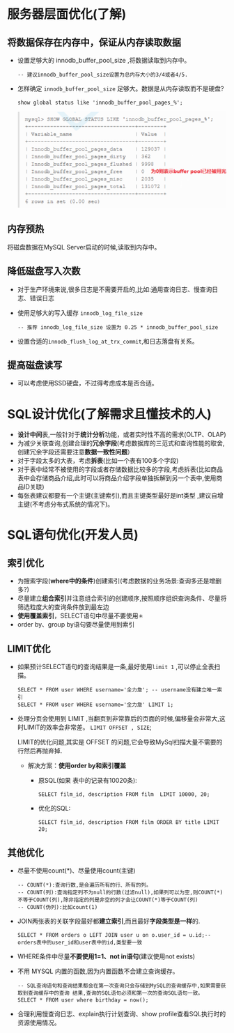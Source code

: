 # 服务器层面优化(了解)

## 将数据保存在内存中，保证从内存读取数据

* 设置足够大的 innodb_buffer_pool_size ,将数据读取到内存中。

  ```mysql
  -- 建议innodb_buffer_pool_size设置为总内存大小的3/4或者4/5.
  ```

* 怎样确定 `innodb_buffer_pool_size` 足够大。数据是从内存读取而不是硬盘?

  ```mysql
  show global status like 'innodb_buffer_pool_pages_%';
  ```

  ![image-20191029190818671](../assets-images/image-20191029190818671.png)

## 内存预热

将磁盘数据在MySQL Server启动的时候,读取到内存中。

## 降低磁盘写入次数

* 对于生产环境来说,很多日志是不需要开启的,比如:通用查询日志、慢查询日志、错误日志

* 使用足够大的写入缓存 `innodb_log_file_size`

  ```mysql
  -- 推荐 innodb_log_file_size 设置为 0.25 * innodb_buffer_pool_size
  ```

* 设置合适的`innodb_flush_log_at_trx_commit`,和日志落盘有关系。

## 提高磁盘读写

* 可以考虑使用SSD硬盘，不过得考虑成本是否合适。

# SQL设计优化(了解需求且懂技术的人)

* **设计中间**表,一般针对于**统计分析**功能，或者实时性不高的需求(OLTP、OLAP)
* 为减少关联查询,创建合理的**冗余字段**(考虑数据库的三范式和查询性能的取舍,创建冗余字段还需要注意**数据一致性问题**）
* 对于字段太多的大表，考虑**拆表**(比如一个表有100多个字段) 
* 对于表中经常不被使用的字段或者存储数据比较多的字段,考虑拆表(比如商品表中会存储商品介绍,此时可以将商品介绍字段单独拆解到另一个表中,使用商品ID关联) 
* 每张表建议都要有一个主键(主键索引),而且主键类型最好是int类型 ,建议自增主键(不考虑分布式系统的情况下)。 

# SQL语句优化(开发人员)

## 索引优化

* 为搜索字段(**where中的条件**)创建索引(考虑数据的业务场景:查询多还是增删多?)
* 尽量建立**组合索引**并注意组合索引的创建顺序,按照顺序组织查询条件、尽量将筛选粒度大的查询条件放到最左边
* **使用覆盖索引**，SELECT语句中尽量不要使用`＊`
* order by、group by语句要尽量使用到索引 

## LIMIT优化

* 如果预计SELECT语句的查询结果是一条,最好使用`limit 1` ,可以停止全表扫描。

  ```mysql
  SELECT * FROM user WHERE username='全力詹'; -- username没有建立唯一索引 
  SELECT * FROM user WHERE username='全力詹' LIMIT 1;
  ```

* 处理分页会使用到 LIMIT ,当翻页到非常靠后的页面的时候,偏移量会非常大,这时LIMIT的效率会非常差。 `LIMIT OFFSET , SIZE`; 

  LIMIT的优化问题,其实是 OFFSET 的问题,它会导致MySql扫描大量不需要的行然后再抛弃掉.

  * 解决方案：**使用order by和索引覆盖**

    * 原SQL(如果 表中的记录有10020条):

      ```mysql
      SELECT film_id, description FROM film  LIMIT 10000, 20;
      ```

    * 优化的SQL:

      ```mysql
      SELECT film_id, description FROM film ORDER BY title LIMIT 20;
      ```

## 其他优化

* 尽量不使用count(*)、尽量使用count(主键)

  ```mysql
  -- COUNT(*):查询行数,是会遍历所有的行、所有的列。 
  -- COUNT(列):查询指定列不为null的行数(过滤null),如果列可以为空,则COUNT(*)不等于COUNT(列),除非指定的列是非空的列才会让COUNT(*)等于COUNT(列) 
  -- COUNT(伪列):比如count(1)
  ```

* JOIN两张表的关联字段最好都**建立索引**,而且最好**字段类型是一样**的.

  ```mysql
  SELECT * FROM orders o LEFT JOIN user u on o.user_id = u.id;-- orders表中的user_id和user表中的id,类型要一致
  ```

* WHERE条件中尽量**不要使用1=1、not in语句**(建议使用not exists)

* 不用 MYSQL 内置的函数,因为内置函数不会建立查询缓存。

  ```mysql
  -- SQL查询语句和查询结果都会在第一次查询只会存储到MySQL的查询缓存中,如果需要获取到查询缓存中的查询 结果,查询的SQL语句必须和第一次的查询SQL语句一致。
  SELECT * FROM user where birthday = now();
  ```

* 合理利用慢查询日志、explain执行计划查询、show profile查看SQL执行时的资源使用情况。